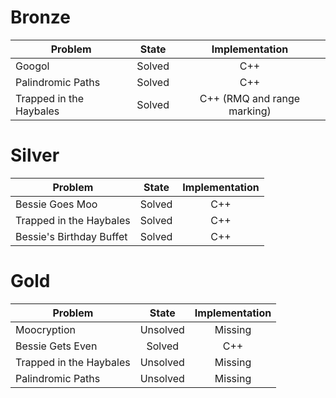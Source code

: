 # Bronze
| Problem        | State           | Implementation  |
| -------------  |:---------------:| :--------------:|
| Googol | Solved          | C++            |
| Palindromic Paths | Solved          | C++            |
| Trapped in the Haybales | Solved          | C++ (RMQ and range marking)           |
# Silver
| Problem        | State           | Implementation  |
| ------------- |:---------------:| :--------------:|
| Bessie Goes Moo | Solved          | C++            |
| Trapped in the Haybales | Solved          | C++            |
| Bessie's Birthday Buffet | Solved          | C++            |
# Gold
| Problem        | State           | Implementation  |
| ------------- |:---------------:| :--------------:|
| Moocryption | Unsolved          | Missing            |
| Bessie Gets Even | Solved          | C++            |
| Trapped in the Haybales | Unsolved          | Missing            |
| Palindromic Paths | Unsolved          | Missing            |
